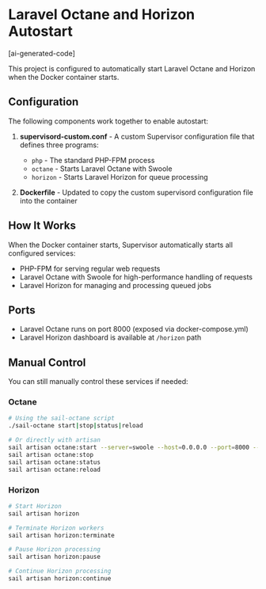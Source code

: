 # Laravel Octane and Horizon Autostart

[ai-generated-code]

This project is configured to automatically start Laravel Octane and Horizon when the Docker container starts.

## Configuration

The following components work together to enable autostart:

1. **supervisord-custom.conf** - A custom Supervisor configuration file that defines three programs:
   - `php` - The standard PHP-FPM process
   - `octane` - Starts Laravel Octane with Swoole
   - `horizon` - Starts Laravel Horizon for queue processing

2. **Dockerfile** - Updated to copy the custom supervisord configuration file into the container

## How It Works

When the Docker container starts, Supervisor automatically starts all configured services:
- PHP-FPM for serving regular web requests
- Laravel Octane with Swoole for high-performance handling of requests
- Laravel Horizon for managing and processing queued jobs

## Ports

- Laravel Octane runs on port 8000 (exposed via docker-compose.yml)
- Laravel Horizon dashboard is available at `/horizon` path

## Manual Control

You can still manually control these services if needed:

### Octane

```bash
# Using the sail-octane script
./sail-octane start|stop|status|reload

# Or directly with artisan
sail artisan octane:start --server=swoole --host=0.0.0.0 --port=8000 --watch
sail artisan octane:stop
sail artisan octane:status
sail artisan octane:reload
```

### Horizon

```bash
# Start Horizon
sail artisan horizon

# Terminate Horizon workers
sail artisan horizon:terminate

# Pause Horizon processing
sail artisan horizon:pause

# Continue Horizon processing
sail artisan horizon:continue
``` 